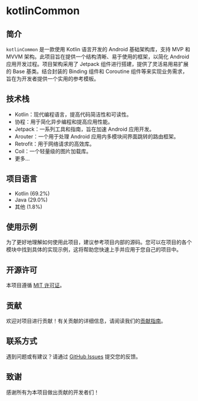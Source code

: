 # kotlinCommon

## 简介

`kotlinCommon` 是一款使用 Kotlin 语言开发的 Android 基础架构库，支持 MVP 和 MVVM
架构。此项目旨在提供一个结构清晰、易于使用的框架，以简化 Android 应用开发过程。项目架构采用了 Jetpack
组件进行搭建，提供了灵活易用易扩展的 Base 基类。结合封装的 Binding 组件和 Coroutine
组件等来实现业务需求，旨在为开发者提供一个实用的参考模板。

## 技术栈

- Kotlin：现代编程语言，提高代码简洁性和可读性。
- 协程：用于简化异步编程和提高应用性能。
- Jetpack：一系列工具和指南，旨在加速 Android 应用开发。
- Arouter：一个用于处理 Android 应用内多模块间界面跳转的路由框架。
- Retrofit：用于网络请求的高效库。
- Coil：一个轻量级的图片加载库。
- 更多...

## 项目语言

- Kotlin (69.2%)
- Java (29.0%)
- 其他 (1.8%)

## 使用示例

为了更好地理解如何使用此项目，建议参考项目内部的源码。您可以在项目的各个模块中找到具体的实现示例，这将帮助您快速上手并应用于您自己的项目中。

## 开源许可

本项目遵循 [MIT 许可证](LICENSE)。

## 贡献

欢迎对项目进行贡献！有关贡献的详细信息，请阅读我们的[贡献指南](CONTRIBUTING.md)。

## 联系方式

遇到问题或有建议？请通过 [GitHub Issues](https://github.com/yuzhiqiang1993/kotlinCommon/issues)
提交您的反馈。

## 致谢

感谢所有为本项目做出贡献的开发者们！
